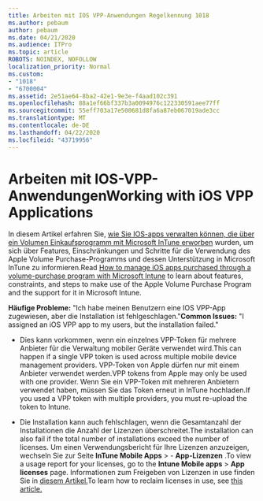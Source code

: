 ```yaml
---
title: Arbeiten mit IOS VPP-Anwendungen Regelkennung 1018
ms.author: pebaum
author: pebaum
ms.date: 04/21/2020
ms.audience: ITPro
ms.topic: article
ROBOTS: NOINDEX, NOFOLLOW
localization_priority: Normal
ms.custom:
- "1018"
- "6700004"
ms.assetid: 2e51ae64-8ba2-42e1-9e3e-f4aad102c391
ms.openlocfilehash: 88a1ef66bf337b3a0094976c122330591aee77ff
ms.sourcegitcommit: 55eff703a17e500681d8fa6a87eb067019ade3cc
ms.translationtype: MT
ms.contentlocale: de-DE
ms.lasthandoff: 04/22/2020
ms.locfileid: "43719956"
---
```

# <a name="working-with-ios-vpp-applications"></a><span data-ttu-id="96944-102">Arbeiten mit IOS-VPP-Anwendungen</span><span class="sxs-lookup"><span data-stu-id="96944-102">Working with iOS VPP Applications</span></span>

<span data-ttu-id="96944-103">In diesem Artikel erfahren Sie, [wie Sie IOS-apps verwalten können, die über ein Volumen Einkaufsprogramm mit Microsoft InTune erworben](https://docs.microsoft.com/intune/vpp-apps-ios) wurden, um sich über Features, Einschränkungen und Schritte für die Verwendung des Apple Volume Purchase-Programms und dessen Unterstützung in Microsoft InTune zu informieren.</span><span class="sxs-lookup"><span data-stu-id="96944-103">Read [How to manage iOS apps purchased through a volume-purchase program with Microsoft Intune](https://docs.microsoft.com/intune/vpp-apps-ios) to learn about features, constraints, and steps to make use of the Apple Volume Purchase Program and the support for it in Microsoft Intune.</span></span>
  
 <span data-ttu-id="96944-104">**Häufige Probleme:** "Ich habe meinen Benutzern eine IOS VPP-App zugewiesen, aber die Installation ist fehlgeschlagen."</span><span class="sxs-lookup"><span data-stu-id="96944-104">**Common Issues:** "I assigned an iOS VPP app to my users, but the installation failed."</span></span>
  
- <span data-ttu-id="96944-105">Dies kann vorkommen, wenn ein einzelnes VPP-Token für mehrere Anbieter für die Verwaltung mobiler Geräte verwendet wird.</span><span class="sxs-lookup"><span data-stu-id="96944-105">This can happen if a single VPP token is used across multiple mobile device management providers.</span></span> <span data-ttu-id="96944-106">VPP-Token von Apple dürfen nur mit einem Anbieter verwendet werden.</span><span class="sxs-lookup"><span data-stu-id="96944-106">VPP tokens from Apple may only be used with one provider.</span></span> <span data-ttu-id="96944-107">Wenn Sie ein VPP-Token mit mehreren Anbietern verwendet haben, müssen Sie das Token erneut in InTune hochladen.</span><span class="sxs-lookup"><span data-stu-id="96944-107">If you used a VPP token with multiple providers, you must re-upload the token to Intune.</span></span>

- <span data-ttu-id="96944-108">Die Installation kann auch fehlschlagen, wenn die Gesamtanzahl der Installationen die Anzahl der Lizenzen überschreitet.</span><span class="sxs-lookup"><span data-stu-id="96944-108">The installation can also fail if the total number of installations exceed the number of licenses.</span></span> <span data-ttu-id="96944-109">Um einen Verwendungsbericht für Ihre Lizenzen anzuzeigen, wechseln Sie zur Seite **InTune Mobile Apps** \> - **App-Lizenzen** .</span><span class="sxs-lookup"><span data-stu-id="96944-109">To view a usage report for your licenses, go to the **Intune Mobile apps** \> **App licenses** page.</span></span> <span data-ttu-id="96944-110">Informationen zum Freigeben von Lizenzen in use finden Sie in [diesem Artikel.](https://docs.microsoft.com/intune/vpp-apps-ios#revoking-app-licenses-and-deleting-tokens)</span><span class="sxs-lookup"><span data-stu-id="96944-110">To learn how to reclaim licenses in use, see [this article.](https://docs.microsoft.com/intune/vpp-apps-ios#revoking-app-licenses-and-deleting-tokens)</span></span>
